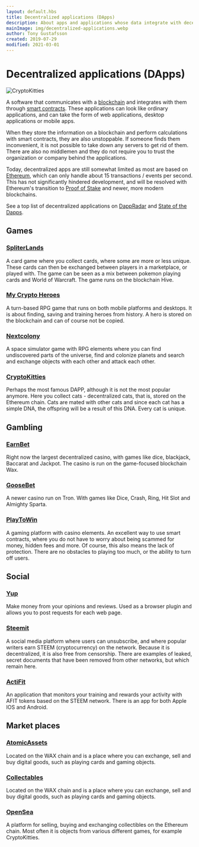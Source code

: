 ```yaml
---
layout: default.hbs
title: Decentralized applications (DApps)
description: About apps and applications whose data integrate with decentralized systems and blockchains. This enables unstoppable and uncensored applications.
mainImage: img/decentralized-applications.webp
author: Tony Gustafsson
created: 2019-07-29
modified: 2021-03-01
---
```


# Decentralized applications (DApps)

![CryptoKitties](/img/decentralized-applications.webp 'CryptoKitties')

A software that communicates with a [blockchain](/technology/blockchains.html) and integrates with them through [smart contracts](/technology/smart-contracts.html). These applications can look like ordinary applications, and can take the form of web applications, desktop applications or mobile apps.

When they store the information on a blockchain and perform calculations with smart contracts, they are also unstoppable. If someone finds them inconvenient, it is not possible to take down any servers to get rid of them. There are also no middlemen and they do not require you to trust the organization or company behind the applications.

Today, decentralized apps are still somewhat limited as most are based on [Ethereum](/cryptocurrencies/ethereum.html), which can only handle about 15 transactions / events per second. This has not significantly hindered development, and will be resolved with Ethereum's transition to [Proof of Stake](/technology/proof-of-stake.html) and newer, more modern blockchains.

See a top list of decentralized applications on [DappRadar](https://dappradar.com/) and [State of the Dapps](https://www.stateofthedapps.com/).

## Games

### [SpliterLands](https://splinterlands.com/)

A card game where you collect cards, where some are more or less unique. These cards can then be exchanged between players in a marketplace, or played with. The game can be seen as a mix between pokemon playing cards and World of Warcraft. The game runs on the blockchain Hive.

### [My Crypto Heroes](https://www.mycryptoheroes.net/)

A turn-based RPG game that runs on both mobile platforms and desktops. It is about finding, saving and training heroes from history. A hero is stored on the blockchain and can of course not be copied.

### [Nextcolony](https://nextcolony.io/)

A space simulator game with RPG elements where you can find undiscovered parts of the universe, find and colonize planets and search and exchange objects with each other and attack each other.

### [CryptoKitties](http://www.cryptokitties.co)

Perhaps the most famous DAPP, although it is not the most popular anymore. Here you collect cats - decentralized cats, that is, stored on the Ethereum chain. Cats are mated with other cats and since each cat has a simple DNA, the offspring will be a result of this DNA. Every cat is unique.

## Gambling

### [EarnBet](https://earnbet.io/)

Right now the largest decentralized casino, with games like dice, blackjack, Baccarat and Jackpot. The casino is run on the game-focused blockchain Wax.

### [GooseBet](https://goosebet.io/)

A newer casino run on Tron. With games like Dice, Crash, Ring, Hit Slot and Almighty Sparta.

### [PlayToWin](https://playtowin.io/)

A gaming platform with casino elements. An excellent way to use smart contracts, where you do not have to worry about being scammed for money, hidden fees and more. Of course, this also means the lack of protection. There are no obstacles to playing too much, or the ability to turn off users.

## Social

### [Yup](https://yup.io/)

Make money from your opinions and reviews. Used as a browser plugin and allows you to post requests for each web page.

### [Steemit](https://steemit.com/)

A social media platform where users can unsubscribe, and where popular writers earn STEEM (cryptocurrency) on the network. Because it is decentralized, it is also free from censorship. There are examples of leaked, secret documents that have been removed from other networks, but which remain here.

### [ActiFit](https://actifit.io)

An application that monitors your training and rewards your activity with AFIT tokens based on the STEEM network. There is an app for both Apple IOS and Android.

## Market places

### [AtomicAssets](https://wax.atomichub.io/)

Located on the WAX chain and is a place where you can exchange, sell and buy digital goods, such as playing cards and gaming objects.

### [Collectables](https://collectables.io/)

Located on the WAX chain and is a place where you can exchange, sell and buy digital goods, such as playing cards and gaming objects.

### [OpenSea](https://opensea.io/)

A platform for selling, buying and exchanging collectibles on the Ethereum chain. Most often it is objects from various different games, for example CryptoKitties.
